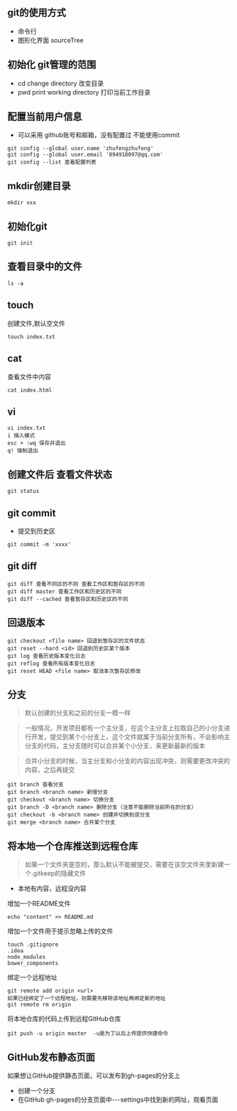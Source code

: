 ## git的使用方式 
- 命令行 
- 图形化界面 sourceTree

## 初始化 git管理的范围
- cd change directory 改变目录
- pwd print working directory 打印当前工作目录

## 配置当前用户信息
- 可以采用 github账号和邮箱，没有配置过 不能使用commit
```
git config --global user.name 'zhufengzhufeng'
git config --global user.email '894918097@qq.com'
git config --list 查看配置列表
``` 

## mkdir创建目录
```
mkdir xxx
```

## 初始化git
```
git init
```
## 查看目录中的文件
```
ls -a
```

## touch 
创建文件,默认空文件
```
touch index.txt
```

## cat
查看文件中内容
```
cat index.html
```

## vi
```
vi index.txt
i 插入模式
esc + :wq 保存并退出
q! 强制退出
```

## 创建文件后 查看文件状态
```
git status
```

## git commit 
- 提交到历史区
```
git commit -m 'xxxx'
```

## git diff
```
git diff 查看不同区的不同 查看工作区和暂存区的不同
git diff master 查看工作区和历史区的不同
git diff --cached 查看暂存区和历史区的不同
```

## 回退版本
```
git checkout <file name> 回退到暂存区的文件状态
git reset --hard <id> 回退到历史区某个版本
git log 查看历史版本变化日志
git reflog 查看所有版本变化日志
git reset HEAD <file name> 取消本次暂存区修改
```

## 分支
> 默认创建的分支和之前的分支一模一样

> 一般情况，开发项目都有一个主分支，在这个主分支上拉取自己的小分支进行开发，提交到某个小分支上，这个文件就属于当前分支所有，不会影响主分支的代码，主分支随时可以合并某个小分支，来更新最新的版本

> 合并小分支的时候，当主分支和小分支的内容出现冲突，则需要更改冲突的内容，之后再提交
```
git branch 查看分支
git branch <branch name> 新增分支
git checkout <branch name> 切换分支
git branch -D <branch name> 删除分支（注意不能删除当前所在的分支）
git checkout -b <branch name> 创建并切换到该分支
git merge <branch name> 合并某个分支
```

## 将本地一个仓库推送到远程仓库
> 如果一个文件夹是空的，那么默认不能被提交，需要在该空文件夹里新建一个.gitkeep的隐藏文件
- 本地有内容，远程没内容

增加一个README文件
```
echo "content" >> README.md
```
增加一个文件用于提示忽略上传的文件
```
touch .gitignore
.idea
node_modules
bower_components
```
绑定一个远程地址
```
git remote add origin <url>
如果已经绑定了一个远程地址，则需要先移除该地址再绑定新的地址
git remote rm origin
```
将本地仓库的代码上传到远程GitHub仓库
```
git push -u origin master  -u是为了以后上传提供快捷命令
```

## GitHub发布静态页面

如果想让GitHub提供静态页面，可以发布到gh-pages的分支上
- 创建一个分支
- 在GitHub gh-pages的分支页面中---settings中找到新的网址，观看页面

